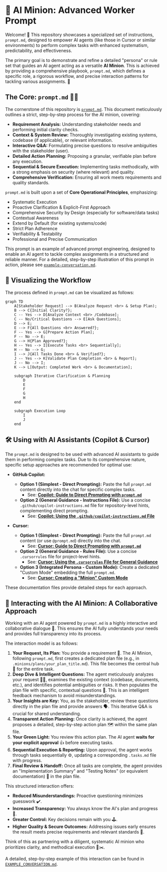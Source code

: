 # 🤖 AI Minion: Advanced Worker Prompt

Welcome! 👋 This repository showcases a specialized set of instructions, `prompt.md`, designed to empower AI agents (like those in Cursor or similar environments) to perform complex tasks with enhanced systematism, predictability, and effectiveness.

The primary goal is to demonstrate and refine a detailed "persona" or rule set that guides an AI agent acting as a versatile **AI Minion**. This is achieved by providing a comprehensive playbook, `prompt.md`, which defines a specific role, a rigorous workflow, and precise interaction patterns for tackling various assignments. 🧠

## The Core: `prompt.md` 🧑‍🔧

The cornerstone of this repository is [`prompt.md`](./prompt.md). This document meticulously outlines a strict, step-by-step process for the AI minion, covering:

*   **Requirement Analysis:** Understanding stakeholder needs and performing initial clarity checks.
*   **Context & System Review:** Thoroughly investigating existing systems, codebase (if applicable), or relevant information.
*   **Interactive Q&A:** Formulating precise questions to resolve ambiguities with the stakeholder (user).
*   **Detailed Action Planning:** Proposing a granular, verifiable plan before any execution.
*   **Sequential & Secure Execution:** Implementing tasks methodically, with a strong emphasis on security (where relevant) and quality.
*   **Comprehensive Verification:** Ensuring all work meets requirements and quality standards.

`prompt.md` is built upon a set of **Core Operational Principles**, emphasizing:

*   Systematic Execution
*   Proactive Clarification & Explicit-First Approach
*   Comprehensive Security by Design (especially for software/data tasks)
*   Contextual Awareness
*   Extend by Default (for existing systems/code)
*   Strict Plan Adherence
*   Verifiability & Testability
*   Professional and Precise Communication

This prompt is an example of advanced prompt engineering, designed to enable an AI agent to tackle complex assignments in a structured and reliable manner. For a detailed, step-by-step illustration of this prompt in action, please see [`example-conversation.md`](./docs/example-conversation.md).

## 🌊 Visualizing the Workflow

The process defined in `prompt.md` can be visualized as follows:

```mermaid
graph TD
    A[Stakeholder Request] --> B(Analyze Request <br> & Setup Plan);
    B --> C{Initial Clarity?};
    C -- Yes --> D[Analyze Context <br> /Codebase];
    C -- No/Critical Questions --> E[Ask Questions];
    D --> E;
    E --> F{All Questions <br> Answered?};
    F -- Yes --> G[Prepare Action Plan];
    F -- No --> E;
    G --> H{Plan Approved?};
    H -- Yes --> I[Execute Tasks <br> Sequentially];
    H -- No --> G;
    I --> J{All Tasks Done <br> & Verified?};
    J -- Yes --> K[Validate Plan Completion <br> & Report];
    J -- No --> I;
    K --> L[Output: Completed Work <br> & Documentation];

    subgraph Iterative Clarification & Planning
        D
        E
        F
        G
        H
    end

    subgraph Execution Loop
        I
        J
    end
```

## 🛠️ Using with AI Assistants (Copilot & Cursor)

The `prompt.md` is designed to be used with advanced AI assistants to guide them in performing complex tasks. Due to its comprehensive nature, specific setup approaches are recommended for optimal use:

*   **GitHub Copilot:**
    *   **Option 1 (Simplest - Direct Prompting):** Paste the full `prompt.md` content directly into the chat for specific complex tasks.
        *   See: **[Copilot: Guide to Direct Prompting with `prompt.md`](./docs/copilot_setup_direct_prompting.md)**
    *   **Option 2 (General Guidance - Instructions File):** Use a concise `.github/copilot-instructions.md` file for repository-level hints, complementing direct prompting.
        *   See: **[Copilot: Using the `.github/copilot-instructions.md` File](./docs/copilot_setup_instructions_file.md)**

*   **Cursor:**
    *   **Option 1 (Simplest - Direct Prompting):** Paste the full `prompt.md` content (or use `@prompt.md`) directly into the chat.
        *   See: **[Cursor: Guide to Direct Prompting with `prompt.md`](./docs/cursor_setup_direct_prompting.md)**
    *   **Option 2 (General Guidance - Rules File):** Use a concise `.cursorrules` file for project-level hints.
        *   See: **[Cursor: Using the `.cursorrules` File for General Guidance](./docs/cursor_setup_rules.md)**
    *   **Option 3 (Integrated Persona - Custom Mode):** Create a dedicated "Custom Mode" embedding the full `prompt.md`.
        *   See: **[Cursor: Creating a "Minion" Custom Mode](./docs/cursor_setup_custom_mode.md)**

These documentation files provide detailed steps for each approach.

## 🤝 Interacting with the AI Minion: A Collaborative Approach

Working with an AI agent powered by `prompt.md` is a highly interactive and collaborative dialogue 💬. This ensures the AI fully understands your needs and provides full transparency into its process.

The interaction model is as follows:

1.  **Your Request, Its Plan:** You provide a requirement 📝. The AI Minion, following `prompt.md`, first creates a dedicated plan file (e.g., in `.minions/plans/your_plan_title.md`). This file becomes the central hub 🏡 for the entire task.
2.  **Deep Dive & Intelligent Questions:** The agent meticulously analyzes your request 🕵️‍♂️, examines the existing context (codebase, documents, etc.), and identifies potential ambiguities or risks. It then populates the plan file with specific, contextual questions 🤔. This is an intelligent feedback mechanism to avoid misunderstandings.
3.  **Your Insights are Key:** You, as the stakeholder, review these questions directly in the plan file and provide answers 🗣️. This iterative Q&A is crucial for shared understanding.
4.  **Transparent Action Planning:** Once clarity is achieved, the agent proposes a detailed, step-by-step action plan 🗺️ within the same plan file.
5.  **Your Green Light:** You review this action plan. The AI agent **waits for your explicit approval** 👍 before executing tasks.
6.  **Sequential Execution & Reporting:** Upon approval, the agent works through tasks sequentially ⚙️, updating a corresponding `.tasks.md` file with progress.
7.  **Final Review & Handoff:** Once all tasks are complete, the agent provides an "Implementation Summary" and "Testing Notes" (or equivalent documentation) 📄 in the plan file.

This structured interaction offers:

*   **Reduced Misunderstandings:** Proactive questioning minimizes guesswork ✔️.
*   **Increased Transparency:** You always know the AI's plan and progress 🔎.
*   **Greater Control:** Key decisions remain with you 🕹️.
*   **Higher Quality & Secure Outcomes:** Addressing issues early ensures the result meets precise requirements and relevant standards 🎯.

Think of this as partnering with a diligent, systematic AI minion who prioritizes clarity, and methodical execution 📏✂️.

A detailed, step-by-step example of this interaction can be found in [`EXAMPLE_CONVERSATION.md`](./docs/EXAMPLE_CONVERSATION.md). 